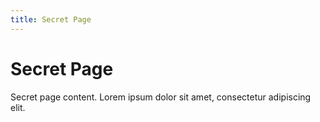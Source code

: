 ```yaml
---
title: Secret Page
---
```


# Secret Page

Secret page content. Lorem ipsum dolor sit amet, consectetur adipiscing elit.

